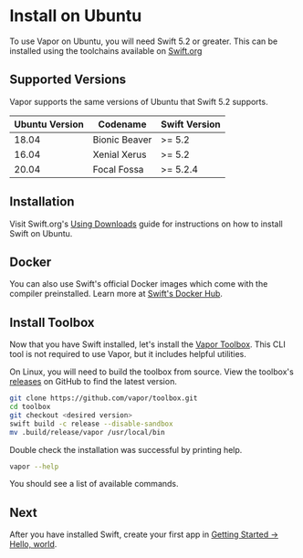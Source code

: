 # Install on Ubuntu

To use Vapor on Ubuntu, you will need Swift 5.2 or greater. This can be installed using the toolchains available on [Swift.org](https://swift.org/download/)

## Supported Versions

Vapor supports the same versions of Ubuntu that Swift 5.2 supports.

| Ubuntu Version | Codename      | Swift Version |
|----------------|---------------|---------------|
| 18.04          | Bionic Beaver | >= 5.2        |
| 16.04          | Xenial Xerus  | >= 5.2        |
| 20.04          | Focal Fossa   | >= 5.2.4      |

## Installation

Visit Swift.org's [Using Downloads](https://swift.org/download/#using-downloads) guide for instructions on how to install Swift on Ubuntu.

## Docker

You can also use Swift's official Docker images which come with the compiler preinstalled. Learn more at [Swift's Docker Hub](https://hub.docker.com/_/swift).

## Install Toolbox

Now that you have Swift installed, let's install the [Vapor Toolbox](https://github.com/vapor/toolbox). This CLI tool is not required to use Vapor, but it includes helpful utilities. 

On Linux, you will need to build the toolbox from source. View the toolbox's <a href="https://github.com/vapor/toolbox/releases" target="_blank">releases</a> on GitHub to find the latest version.

```sh
git clone https://github.com/vapor/toolbox.git
cd toolbox
git checkout <desired version>
swift build -c release --disable-sandbox
mv .build/release/vapor /usr/local/bin
```

Double check the installation was successful by printing help.

```sh
vapor --help
```

You should see a list of available commands.

## Next

After you have installed Swift, create your first app in [Getting Started &rarr; Hello, world](../hello-world.md).
